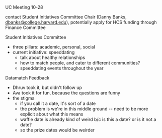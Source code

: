 UC Meeting 10-28

contact Student Initiatives Committee Chair (Danny Banks, dbanks@college.harvard.edu), potentially apply for HCS funding through Finance Committee

Student Initiatives Committee
 - three pillars: academic, personal, social
 - current initiative: speeddating
 	- talk about healthy relationships
 	- how to match people, and cater to different communities?
 	- speeddating events throughout the year

Datamatch Feedback
 - Dhruv took it, but didn't follow up
 - Ava took it for fun, because the questions are funny
 - the stigma
 	- if you call it a date, it's sort of a date
 	- the problem is we're in this middle ground -- need to be more explicit about what this means
 	- waffle date is already kind of weird b/c is this a date? or is it not a date?
 	- so the prize dates would be weirder